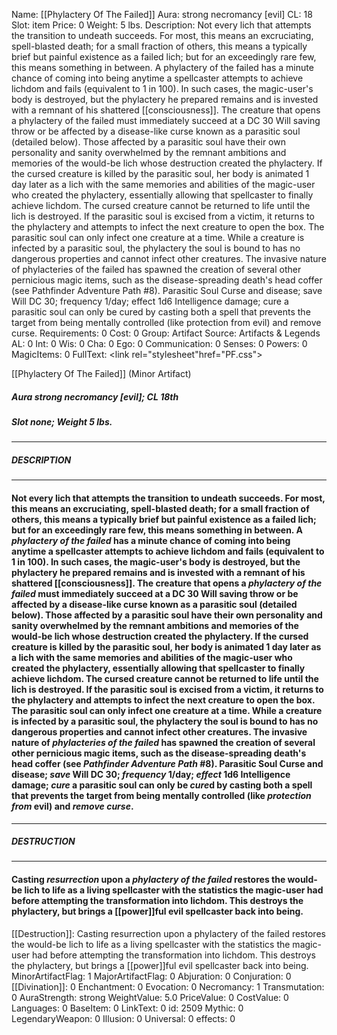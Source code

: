 Name: [[Phylactery Of The Failed]]
Aura: strong necromancy [evil]
CL: 18
Slot: item
Price: 0
Weight: 5 lbs.
Description: Not every lich that attempts the transition to undeath succeeds. For most, this means an excruciating, spell-blasted death; for a small fraction of others, this means a typically brief but painful existence as a failed lich; but for an exceedingly rare few, this means something in between. A phylactery of the failed has a minute chance of coming into being anytime a spellcaster attempts to achieve lichdom and fails (equivalent to 1 in 100). In such cases, the magic-user's body is destroyed, but the phylactery he prepared remains and is invested with a remnant of his shattered [[consciousness]]. The creature that opens a phylactery of the failed must immediately succeed at a DC 30 Will saving throw or be affected by a disease-like curse known as a parasitic soul (detailed below). Those affected by a parasitic soul have their own personality and sanity overwhelmed by the remnant ambitions and memories of the would-be lich whose destruction created the phylactery. If the cursed creature is killed by the parasitic soul, her body is animated 1 day later as a lich with the same memories and abilities of the magic-user who created the phylactery, essentially allowing that spellcaster to finally achieve lichdom. The cursed creature cannot be returned to life until the lich is destroyed. If the parasitic soul is excised from a victim, it returns to the phylactery and attempts to infect the next creature to open the box. The parasitic soul can only infect one creature at a time. While a creature is infected by a parasitic soul, the phylactery the soul is bound to has no dangerous properties and cannot infect other creatures. The invasive nature of phylacteries of the failed has spawned the creation of several other pernicious magic items, such as the disease-spreading death's head coffer (see Pathfinder Adventure Path #8). Parasitic Soul Curse and disease; save Will DC 30; frequency 1/day; effect 1d6 Intelligence damage; cure a parasitic soul can only be cured by casting both a spell that prevents the target from being mentally controlled (like protection from evil) and remove curse.
Requirements: 0
Cost: 0
Group: Artifact
Source: Artifacts & Legends
AL: 0
Int: 0
Wis: 0
Cha: 0
Ego: 0
Communication: 0
Senses: 0
Powers: 0
MagicItems: 0
FullText: <link rel="stylesheet"href="PF.css"><div class="heading"><p class="alignleft">[[Phylactery Of The Failed]] (Minor Artifact)</p><div style="clear: both;"></div></div><div><h5><b>Aura </b>strong necromancy [evil]; <b>CL </b>18th</h5><h5><b>Slot </b>none; <b>Weight </b>5 lbs.</h5></div><hr/><div><h5><b>DESCRIPTION</b></h5></div><hr/><div><h4><p>Not every lich that attempts the transition to undeath succeeds. For most, this means an excruciating, spell-blasted death; for a small fraction of others, this means a typically brief but painful existence as a failed lich; but for an exceedingly rare few, this means something in between. A <i>phylactery of the failed</i> has a minute chance of coming into being anytime a spellcaster attempts to achieve lichdom and fails (equivalent to 1 in 100). In such cases, the magic-user's body is destroyed, but the phylactery he prepared remains and is invested with a remnant of his shattered [[consciousness]]. The creature that opens a <i>phylactery of the failed</i> must immediately succeed at a DC 30 Will saving throw or be affected by a disease-like curse known as a parasitic soul (detailed below). Those affected by a parasitic soul have their own personality and sanity overwhelmed by the remnant ambitions and memories of the would-be lich whose destruction created the phylactery. If the cursed creature is killed by the parasitic soul, her body is animated 1 day later as a lich with the same memories and abilities of the magic-user who created the phylactery, essentially allowing that spellcaster to finally achieve lichdom. The cursed creature cannot be returned to life until the lich is destroyed. If the parasitic soul is excised from a victim, it returns to the phylactery and attempts to infect the next creature to open the box. The parasitic soul can only infect one creature at a time. While a creature is infected by a parasitic soul, the phylactery the soul is bound to has no dangerous properties and cannot infect other creatures. The invasive nature of <i>phylacteries of the failed</i> has spawned the creation of several other pernicious magic items, such as the disease-spreading death's head coffer (see <i>Pathfinder Adventure Path</i> #8). <b>Parasitic Soul</b> Curse and disease; <i>save</i> Will DC 30; <i>frequency</i> 1/day; <i>effect</i> 1d6 Intelligence damage; <i>cure</i> a parasitic soul can only be <i>cure</i>d by casting both a spell that prevents the target from being mentally controlled (like <i>protection from</i> evil) and <i>remove curse</i>.</p></h4></div><hr/><div><h5><b>DESTRUCTION</b></h5></div><hr/><div><h4><p>Casting <i>resurrection</i> upon a <i>phylactery of the failed</i> restores the would-be lich to life as a living spellcaster with the statistics the magic-user had before attempting the transformation into lichdom. This destroys the phylactery, but brings a [[power]]ful evil spellcaster back into being.</p></h4></div>
[[Destruction]]: Casting resurrection upon a phylactery of the failed restores the would-be lich to life as a living spellcaster with the statistics the magic-user had before attempting the transformation into lichdom. This destroys the phylactery, but brings a [[power]]ful evil spellcaster back into being.
MinorArtifactFlag: 1
MajorArtifactFlag: 0
Abjuration: 0
Conjuration: 0
[[Divination]]: 0
Enchantment: 0
Evocation: 0
Necromancy: 1
Transmutation: 0
AuraStrength: strong
WeightValue: 5.0
PriceValue: 0
CostValue: 0
Languages: 0
BaseItem: 0
LinkText: 0
id: 2509
Mythic: 0
LegendaryWeapon: 0
Illusion: 0
Universal: 0
effects: 0
